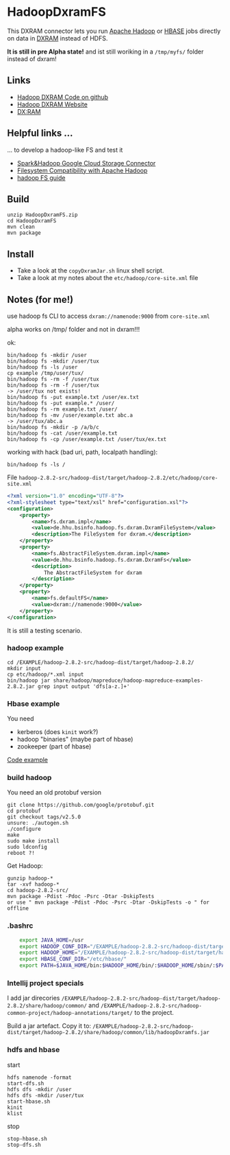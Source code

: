 # HadoopDxramFS

This DXRAM connector lets you run [Apache Hadoop](http://hadoop.apache.org)
or [HBASE](https://hbase.apache.org/) jobs directly on data in [DXRAM](https://dxram.io/)
instead of HDFS.

**It is still in pre Alpha state!** and ist still woriking in a `/tmp/myfs/` folder instead of dxram!

## Links

-   [Hadoop DXRAM Code on github](https://github.com/no-go/HadoopDxramFS)
-   [Hadoop DXRAM Website](https://no-go.github.io/HadoopDxramFS/)
-   [DX:RAM](https://dxram.io/)

## Helpful links ...

... to develop a hadoop-like FS and test it

-   [Spark&Hadoop Google Cloud Storage Connector](https://github.com/GoogleCloudPlatform/bigdata-interop/tree/master/gcs)
-   [Filesystem Compatibility with Apache Hadoop](https://wiki.apache.org/hadoop/HCFS)
-   [hadoop FS guide](https://hadoop.apache.org/docs/r2.4.1/hadoop-project-dist/hadoop-common/FileSystemShell.html)

## Build

    unzip HadoopDxramFS.zip
    cd HadoopDxramFS
    mvn clean
    mvn package

## Install

-   Take a look at the `copyDxramJar.sh` linux shell script.
-   Take a look at my notes about the `etc/hadoop/core-site.xml` file

## Notes (for me!)

use hadoop fs CLI to access `dxram://namenode:9000` from `core-site.xml`

alpha works on /tmp/ folder and not in dxram!!!

ok:

    bin/hadoop fs -mkdir /user
    bin/hadoop fs -mkdir /user/tux
    bin/hadoop fs -ls /user
    cp example /tmp/user/tux/
    bin/hadoop fs -rm -f /user/tux
    bin/hadoop fs -rm -f /user/tux
    -> /user/tux not exists!
    bin/hadoop fs -put example.txt /user/ex.txt
    bin/hadoop fs -put example.* /user/
    bin/hadoop fs -rm example.txt /user/
    bin/hadoop fs -mv /user/example.txt abc.a
    -> /user/tux/abc.a
    bin/hadoop fs -mkdir -p /a/b/c
    bin/hadoop fs -cat /user/example.txt
    bin/hadoop fs -cp /user/example.txt /user/tux/ex.txt

working with hack (bad uri, path, localpath handling):

    bin/hadoop fs -ls /


File `hadoop-2.8.2-src/hadoop-dist/target/hadoop-2.8.2/etc/hadoop/core-site.xml`

```xml
<?xml version="1.0" encoding="UTF-8"?>
<?xml-stylesheet type="text/xsl" href="configuration.xsl"?>
<configuration>
    <property>
        <name>fs.dxram.impl</name>
        <value>de.hhu.bsinfo.hadoop.fs.dxram.DxramFileSystem</value>
        <description>The FileSystem for dxram.</description>
    </property>
    <property>
        <name>fs.AbstractFileSystem.dxram.impl</name>
        <value>de.hhu.bsinfo.hadoop.fs.dxram.DxramFs</value>
        <description>
            The AbstractFileSystem for dxram
        </description>
    </property>
    <property>
        <name>fs.defaultFS</name>
        <value>dxram://namenode:9000</value>
    </property>
</configuration>
```

It is still a testing scenario.

### hadoop example

    cd /EXAMPLE/hadoop-2.8.2-src/hadoop-dist/target/hadoop-2.8.2/
    mkdir input
    cp etc/hadoop/*.xml input
    bin/hadoop jar share/hadoop/mapreduce/hadoop-mapreduce-examples-2.8.2.jar grep input output 'dfs[a-z.]+'

### Hbase example

You need

-   kerberos (does `kinit` work?)
-   hadoop "binaries" (maybe part of hbase)
-   zookeeper (part of hbase)

[Code example](https://stackoverflow.com/questions/13728857/how-to-run-hbase-java-example)

### build hadoop

You need an old protobuf version

    git clone https://github.com/google/protobuf.git
    cd protobuf
    git checkout tags/v2.5.0
    unsure: ./autogen.sh
    ./configure
    make
    sudo make install
    sudo ldconfig
    reboot ?!

Get Hadoop:

    gunzip hadoop-*
    tar -xvf hadoop-*
    cd hadoop-2.8.2-src/
    mvn package -Pdist -Pdoc -Psrc -Dtar -DskipTests
    or use " mvn package -Pdist -Pdoc -Psrc -Dtar -DskipTests -o " for offline

### .bashrc

```bash
    export JAVA_HOME=/usr
    export HADOOP_CONF_DIR="/EXAMPLE/hadoop-2.8.2-src/hadoop-dist/target/hadoop-2.8.2/etc/hadoop/"
    export HADOOP_HOME="/EXAMPLE/hadoop-2.8.2-src/hadoop-dist/target/hadoop-2.8.2/"
    export HBASE_CONF_DIR="/etc/hbase/"
    export PATH=$JAVA_HOME/bin:$HADOOP_HOME/bin/:$HADOOP_HOME/sbin/:$PATH
```

### Intellij project specials

I add jar direcories `/EXAMPLE/hadoop-2.8.2-src/hadoop-dist/target/hadoop-2.8.2/share/hadoop/common/`
and `/EXAMPLE/hadoop-2.8.2-src/hadoop-common-project/hadoop-annotations/target/` to the project.

Build a jar artefact. Copy it to:
`/EXAMPLE/hadoop-2.8.2-src/hadoop-dist/target/hadoop-2.8.2/share/hadoop/common/lib/hadoopDxramfs.jar`


### hdfs and hbase

start

    hdfs namenode -format
    start-dfs.sh
    hdfs dfs -mkdir /user
    hdfs dfs -mkdir /user/tux
    start-hbase.sh
    kinit
    klist

stop

    stop-hbase.sh
    stop-dfs.sh
